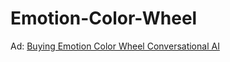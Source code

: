 # Emotion-Color-Wheel
Ad: [Buying Emotion Color Wheel Conversational AI](https://youtu.be/eg-SMuzCxEs)
